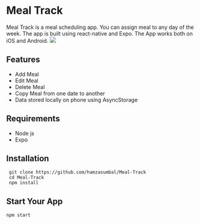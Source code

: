 # Meal Track
Meal Track is a meal scheduling app. You can assign meal to any day of the week. The app is built using react-native and Expo.
The App works both on iOS and Android.
![](https://user-images.githubusercontent.com/70642483/95232763-5d29e580-081e-11eb-9ab2-99964c534254.png)
## Features
- Add Meal 
- Edit Meal
- Delete Meal
- Copy Meal from one date to another
- Data stored locally on phone using AsyncStorage
## Requirements
- Node js
- Expo

## Installation
```
 git clone https://github.com/hamzasumbal/Meal-Track
 cd Meal-Track
 npm install
```
## Start Your App
```
npm start
```
